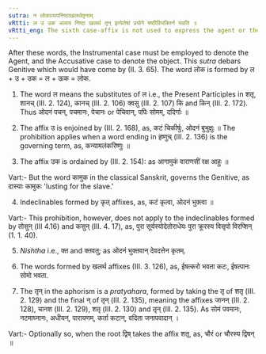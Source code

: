 ```yaml
---
sutra: न लोकाव्ययनिष्ठाखलर्थतृनाम्
vRtti: ल उ उक अव्यय निष्ठा खलर्थ तृन् इत्येतेषां प्रयोगे षष्ठीविभक्तिर्न भवति ॥
vRtti_eng: The sixth case-affix is not used to express the agent or the object, when the word is governed by an Active Participle ending in the affix ल, or उ, or उक or by an Indeclinable, or by a Past Participle in क्त and क्तवतु, or by a word ending in an affix having the sense of खल् or by a Noun of agency formed by तृन् ॥
---
```

After these words, the Instrumental case must be employed to denote the Agent, and the Accusative case to denote the object. This _sutra_ debars Genitive which would have come by (II. 3. 65). The word लोक is formed by ल + उ + उक = ल + ऊक = लोक.

1. The word ल means the substitutes of ल i.e., the Present Participles in शतृ, शानच् (III. 2. 124), कानच् (III. 2. 106) क्वसु (III. 2. 107) कि and किन् (III. 2. 172). Thus ओदनं पचन्, पचमानः, पेचानः or पेचिवान्, पपिः सोमम्, ददिर्गाः ॥

2. The affix उ is enjoined by (III. 2. 168), as, कटं चिकीर्षुः, ओदनं बुभुक्षुः ॥ The prohibition applies when a word ending in इष्णुच् (III. 2. 136) is the governing term, as, कन्यामलंकरिष्णुः ॥

3. The affix उक is ordained by (III. 2. 154): as आगामुकं वाराणसीं रक्ष आहुः ॥

Vart:- But the word कामुक in the classical Sanskrit, governs the Genitive, as दास्याः कामुकः 'lusting for the slave.'

4. Indeclinables formed by कृत् affixes, as, कटं कृत्वा, ओदनं भुक्त्वा ॥  

Vart:- This prohibition, however, does not apply to the indeclinables formed by तोसुन् (III 4.16) and कसुन् (III. 4. 17), as, पुरा सूर्यस्योदेतोराधेयः पुरा क्रूरस्य विसृपो विरप्शिन् (1. 1. 40).

5. _Nishtha_ i.e., क्त and क्तवतु; as ओदनं भुक्तवान् देवदत्तेन कृतम्.

6. The words formed by खलर्थ affixes (III. 3. 126), as, ईषत्करो भवता कटः, ईषत्पानः सोमो भवता.

7. The तृन् in the aphorism is a _pratyahara_, formed by taking the तृ of  शतृ (III. 2. 129) and the final न् of तृन् (III. 2. 135), meaning the affixes जानन् (III. 2. 128), चानश (III. 2. 129), शतृ (III. 2. 130) and तृन् (III. 2. 135). As सोमं पवमानः, नटमाघ्नानः, अधीयन्, पारायणम्, कर्ता कटान्, वदिता जनापवादान् ।

Vart:- Optionally so, when the root द्विष् takes the affix शतृ, as, चौरं or चौरस्य द्विषन् ॥
